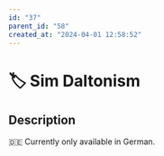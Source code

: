 ```yaml
---
id: "37"
parent_id: "58"
created_at: "2024-04-01 12:58:52"
---
```


# 🏷️ Sim Daltonism

## Description

🇩🇪 Currently only available in German.